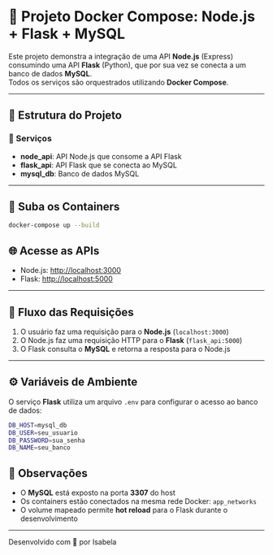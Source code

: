 # 🐳 Projeto Docker Compose: Node.js + Flask + MySQL

Este projeto demonstra a integração de uma API **Node.js** (Express) consumindo uma API **Flask** (Python), que por sua vez se conecta a um banco de dados **MySQL**.  
Todos os serviços são orquestrados utilizando **Docker Compose**.

---

## 📁 Estrutura do Projeto

### 🔧 Serviços

- **node_api**: API Node.js que consome a API Flask  
- **flask_api**: API Flask que se conecta ao MySQL  
- **mysql_db**: Banco de dados MySQL

---

## 🚀 Suba os Containers
```bash
docker-compose up --build
```


## 🌐 Acesse as APIs

- Node.js: [http://localhost:3000](http://localhost:3000)  
- Flask: [http://localhost:5000](http://localhost:5000)

---

## 🔁 Fluxo das Requisições

1. O usuário faz uma requisição para o **Node.js** (`localhost:3000`)  
2. O Node.js faz uma requisição HTTP para o **Flask** (`flask_api:5000`)  
3. O Flask consulta o **MySQL** e retorna a resposta para o Node.js

---

## ⚙️ Variáveis de Ambiente

O serviço **Flask** utiliza um arquivo `.env` para configurar o acesso ao banco de dados:
```bash
DB_HOST=mysql_db
DB_USER=seu_usuario
DB_PASSWORD=sua_senha
DB_NAME=seu_banco
```

## 📝 Observações

- O **MySQL** está exposto na porta **3307** do host  
- Os containers estão conectados na mesma rede Docker: `app_networks`  
- O volume mapeado permite **hot reload** para o Flask durante o desenvolvimento

---

Desenvolvido com 💙 por Isabela
